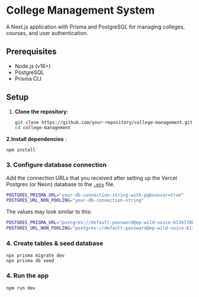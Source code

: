 # College Management System

A Next.js application with Prisma and PostgreSQL for managing colleges, courses, and user authentication.

## Prerequisites

- Node.js (v16+)
- PostgreSQL
- Prisma CLI

## Setup

1. **Clone the repository**:
   ```bash
   git clone https://github.com/your-repository/college-management.git  
   cd college-management  

**2.Install dependencies** :
```
npm install
``` 

### 3. Configure database connection

Add the connection URLs that you received after setting up the Vercel Postgres (or Neon) database to the [`.env`](./.env) file. 
```bash
POSTGRES_PRISMA_URL="your-db-connection-string-with-pgbouncer=true"
POSTGRES_URL_NON_POOLING="your-db-connection-string"
```

The values may look similar to this:

```bash
POSTGRES_PRISMA_URL="postgres://default:password@ep-wild-voice-61367780-pooler.us-east-1.postgres.vercel-storage.com:5432/verceldb?pgbouncer=true&connect_timeout=15"
POSTGRES_URL_NON_POOLING="postgres://default:password@ep-wild-voice-61367780.us-east-1.postgres.vercel-storage.com:5432/verceldb"
```
### 4. Create tables & seed database

```
npx prisma migrate dev
npx prisma db seed
```

### 4. Run the app

```
npm run dev
```

